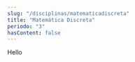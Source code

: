 ```yaml
---
slug: "/disciplinas/matematicadiscreta"
title: "Matemática Discreta"
periodo: "3"
hasContent: false
---
```


Hello
